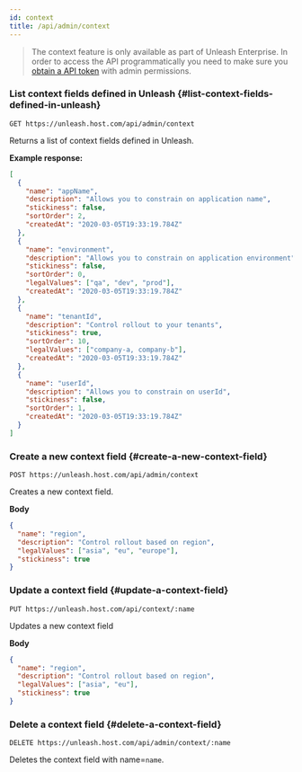 ```yaml
---
id: context
title: /api/admin/context
---
```


> The context feature is only available as part of Unleash Enterprise. In order to access the API programmatically you need to make sure you [obtain a API token](/how-to/how-to-create-api-tokens) with admin permissions.

### List context fields defined in Unleash {#list-context-fields-defined-in-unleash}

`GET https://unleash.host.com/api/admin/context`

Returns a list of context fields defined in Unleash.

**Example response:**

```json
[
  {
    "name": "appName",
    "description": "Allows you to constrain on application name",
    "stickiness": false,
    "sortOrder": 2,
    "createdAt": "2020-03-05T19:33:19.784Z"
  },
  {
    "name": "environment",
    "description": "Allows you to constrain on application environment",
    "stickiness": false,
    "sortOrder": 0,
    "legalValues": ["qa", "dev", "prod"],
    "createdAt": "2020-03-05T19:33:19.784Z"
  },
  {
    "name": "tenantId",
    "description": "Control rollout to your tenants",
    "stickiness": true,
    "sortOrder": 10,
    "legalValues": ["company-a, company-b"],
    "createdAt": "2020-03-05T19:33:19.784Z"
  },
  {
    "name": "userId",
    "description": "Allows you to constrain on userId",
    "stickiness": false,
    "sortOrder": 1,
    "createdAt": "2020-03-05T19:33:19.784Z"
  }
]
```

### Create a new context field {#create-a-new-context-field}

`POST https://unleash.host.com/api/admin/context`

Creates a new context field.

**Body**

```json
{
  "name": "region",
  "description": "Control rollout based on region",
  "legalValues": ["asia", "eu", "europe"],
  "stickiness": true
}
```

### Update a context field {#update-a-context-field}

`PUT https://unleash.host.com/api/context/:name`

Updates a new context field

**Body**

```json
{
  "name": "region",
  "description": "Control rollout based on region",
  "legalValues": ["asia", "eu"],
  "stickiness": true
}
```

### Delete a context field {#delete-a-context-field}

`DELETE https://unleash.host.com/api/admin/context/:name`

Deletes the context field with name=`name`.
